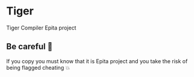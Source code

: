 # Tiger

Tiger Compiler Epita project

## Be careful :stop_sign:	

If you copy you must know that it is Epita project and you take the risk of being flagged cheating :boom:
